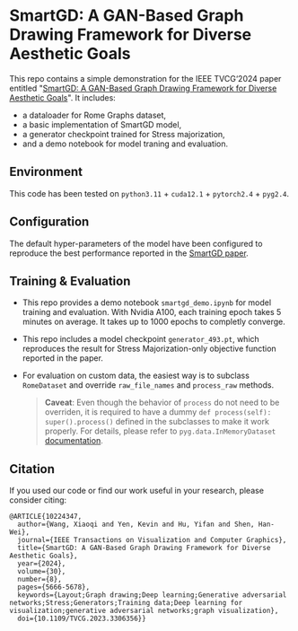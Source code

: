 # SmartGD: A GAN-Based Graph Drawing Framework for Diverse Aesthetic Goals
This repo contains a simple demonstration for the IEEE TVCG‘2024 paper entitled "[SmartGD: A GAN-Based Graph Drawing Framework for Diverse Aesthetic Goals](https://ieeexplore.ieee.org/document/10224347)". It includes:

* a dataloader for Rome Graphs dataset,
* a basic implementation of SmartGD model,
* a generator checkpoint trained for Stress majorization,
* and a demo notebook for model traning and evaluation.

## Environment
This code has been tested on `python3.11` + `cuda12.1` + `pytorch2.4` + `pyg2.4`. 

## Configuration
The default hyper-parameters of the model have been configured to reproduce the best performance reported in the [SmartGD paper](https://ieeexplore.ieee.org/document/10224347). 

## Training & Evaluation
* This repo provides a demo notebook `smartgd_demo.ipynb` for model training and evaluation. With Nvidia A100, each training epoch takes 5 minutes on average. It takes up to 1000 epochs to completly converge.

* This repo includes a model checkpoint `generator_493.pt`, which reproduces the result for Stress Majorization-only objective function reported in the paper.

* For evaluation on custom data, the easiest way is to subclass `RomeDataset` and override `raw_file_names` and `process_raw` methods.
    > **Caveat**: Even though the behavior of `process` do not need to be overriden, it is required to have a dummy `def process(self): super().process()` defined in the subclasses to make it work properly. For details, please refer to `pyg.data.InMemoryDataset` [documentation](https://pytorch-geometric.readthedocs.io/en/latest/modules/data.html#torch_geometric.data.InMemoryDataset).

## Citation
If you used our code or find our work useful in your research, please consider citing:
```
@ARTICLE{10224347,
  author={Wang, Xiaoqi and Yen, Kevin and Hu, Yifan and Shen, Han-Wei},
  journal={IEEE Transactions on Visualization and Computer Graphics}, 
  title={SmartGD: A GAN-Based Graph Drawing Framework for Diverse Aesthetic Goals}, 
  year={2024},
  volume={30},
  number={8},
  pages={5666-5678},
  keywords={Layout;Graph drawing;Deep learning;Generative adversarial networks;Stress;Generators;Training data;Deep learning for visualization;generative adversarial networks;graph visualization},
  doi={10.1109/TVCG.2023.3306356}}
```
